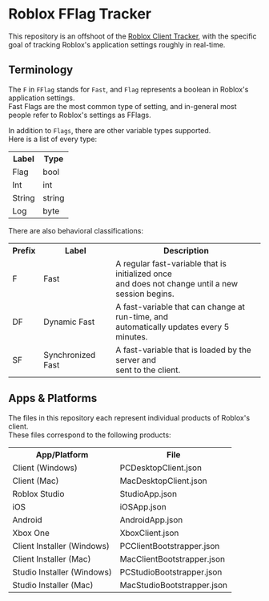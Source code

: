 # Roblox FFlag Tracker

This repository is an offshoot of the [Roblox Client Tracker](https://github.com/CloneTrooper1019/Roblox-Client-Tracker), with the specific goal of tracking Roblox's application settings roughly in real-time.

## Terminology

The `F` in `FFlag` stands for `Fast`, and `Flag` represents a boolean in Roblox's application settings.<br/>Fast Flags are the most common type of setting, and in-general most people refer to Roblox's settings as FFlags.

In addition to `Flags`, there are other variable types supported.<br/>
Here is a list of every type:

<table>
	<tr>
		<th>Label</th>
		<th>Type</th>
	</tr>
	<tr>
		<td>Flag</td>
		<td>bool</td>
	</tr>
	<tr>
		<td>Int</td>
		<td>int</td>
	</tr>
	<tr>
		<td>String</td>
		<td>string</td>
	</tr>
	<tr>
		<td>Log</td>
		<td>byte</td>
	</tr>
</table>

There are also behavioral classifications:

<table>
	<tr>
		<th>Prefix</th>
		<th>Label</th>
		<th>Description</th>
	</tr>
	<tr>
		<td>F</td>
		<td>Fast</td>
		<td>A regular fast-variable that is initialized once<br/>and does not change until a new session begins.</td>
	</tr>
	<tr>
		<td>DF</td>
		<td>Dynamic Fast</td>
		<td>A fast-variable that can change at run-time, and<br/>automatically updates every 5 minutes.</td>
	</tr>
	<tr>
		<td>SF</td>
		<td>Synchronized Fast</span></td>
		<td>A fast-variable that is loaded by the server and<br/>sent to the client.</td>
	</tr>
</table>

## Apps & Platforms

The files in this repository each represent individual products of Roblox's client.<br/>These files correspond to the following products:

<table>
	<tr>
		<th>App/Platform</th>
		<th>File</th>
	</tr>
	<tr>
		<td>Client (Windows)</td>
		<td>PCDesktopClient.json</td>
	</tr>
	<tr>
		<td>Client (Mac)</td>
		<td>MacDesktopClient.json</td>
	</tr>
	<tr>
		<td>Roblox Studio</td>
		<td>StudioApp.json</td>
	</tr>
	<tr>
		<td>iOS</td>
		<td>iOSApp.json</td>
	</tr>
	<tr>
		<td>Android</td>
		<td>AndroidApp.json</td>
	</tr>
	<tr>
		<td>Xbox One</td>
		<td>XboxClient.json</td>
	</tr>
	<tr>
		<td>Client Installer (Windows)</td>
		<td>PCClientBootstrapper.json</td>
	</tr>
	<tr>
		<td>Client Installer (Mac)</td>
		<td>MacClientBootstrapper.json</td>
	</tr>
	<tr>
		<td>Studio Installer (Windows)</td>
		<td>PCStudioBootstrapper.json</td>
	</tr>
	<tr>
		<td>Studio Installer (Mac)</td>
		<td>MacStudioBootstrapper.json</td>
	</tr>
</table>
